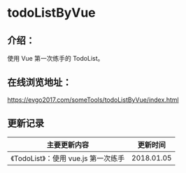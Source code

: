 # todoListByVue

## 介绍：

使用 Vue 第一次练手的 TodoList。

## 在线浏览地址：

https://evgo2017.com/someTools/todoListByVue/index.html

## 更新记录

| 主要更新内容                         | 更新时间   |
| ------------------------------------ | ---------- |
| 《TodoList》：使用 vue.js 第一次练手 | 2018.01.05 |

